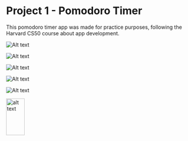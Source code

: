 # Project 1 - Pomodoro Timer

This pomodoro timer app was made for practice purposes, following the Harvard CS50 course about app development.


![Alt text](ScreenShots/pomodoro_timer_screen_01.jpg?raw=true )

![Alt text](ScreenShots/pomodoro_timer_screen_02.jpg?raw=true )

![Alt text](ScreenShots/pomodoro_timer_screen_03.jpg?raw=true )

![Alt text](ScreenShots/pomodoro_timer_screen_04.jpg?raw=true )

![Alt text](ScreenShots/pomodoro_timer_screen_05.jpg?raw=true "Optional Title")

<img src="ScreenShots/pomodoro_timer_screen_01.jpg" alt="alt text" width="50" height="100">
